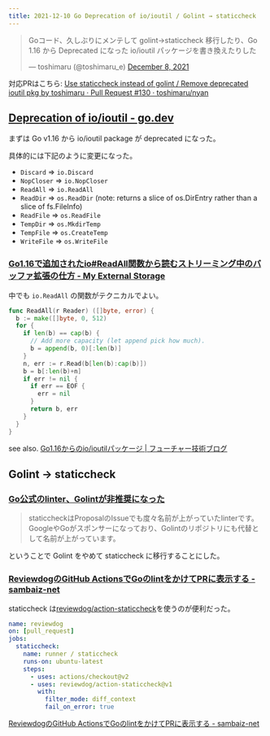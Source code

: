 ```yaml
---
title: 2021-12-10 Go Deprecation of io/ioutil / Golint → staticcheck
---
```


<blockquote class="twitter-tweet"><p lang="ja" dir="ltr">Goコード、久しぶりにメンテして golint→staticcheck 移行したり、Go 1.16 から Deprecated になった io/ioutil パッケージを書き換えたりした</p>&mdash; toshimaru (@toshimaru_e) <a href="https://twitter.com/toshimaru_e/status/1468434812214321157?ref_src=twsrc%5Etfw">December 8, 2021</a></blockquote> <script async src="https://platform.twitter.com/widgets.js" charset="utf-8"></script>

対応PRはこちら: [Use staticcheck instead of golint / Remove deprecated ioutil pkg by toshimaru · Pull Request #130 · toshimaru/nyan](https://github.com/toshimaru/nyan/pull/130)

## [Deprecation of io/ioutil - go.dev](https://go.dev/doc/go1.16#ioutil)

まずは Go v1.16 から io/ioutil package が deprecated になった。

具体的には下記のように変更になった。

- `Discard` => `io.Discard`
- `NopCloser` => `io.NopCloser`
- `ReadAll` => `io.ReadAll`
- `ReadDir` => `os.ReadDir` (note: returns a slice of os.DirEntry rather than a slice of fs.FileInfo)
- `ReadFile` => `os.ReadFile`
- `TempDir` => `os.MkdirTemp`
- `TempFile` => `os.CreateTemp`
- `WriteFile` => `os.WriteFile`

### [Go1.16で追加されたio#ReadAll関数から読むストリーミング中のバッファ拡張の仕方 - My External Storage](https://budougumi0617.github.io/2021/02/22/update_capacity/)

中でも `io.ReadAll` の関数がテクニカルでよい。

```go
func ReadAll(r Reader) ([]byte, error) {
  b := make([]byte, 0, 512)
  for {
    if len(b) == cap(b) {
      // Add more capacity (let append pick how much).
      b = append(b, 0)[:len(b)]
    }
    n, err := r.Read(b[len(b):cap(b)])
    b = b[:len(b)+n]
    if err != nil {
      if err == EOF {
        err = nil
      }
      return b, err
    }
  }
}
```

see also. [Go1.16からのio/ioutilパッケージ \| フューチャー技術ブログ](https://future-architect.github.io/articles/20210210/)

## Golint → staticcheck

### [Go公式のlinter、Golintが非推奨になった](https://zenn.dev/sanpo_shiho/articles/09d1da9af91998)

> staticcheckはProposalのIssueでも度々名前が上がっていたlinterです。GoogleやGoがスポンサーになっており、Golintのリポジトリにも代替として名前が上がっています。

ということで Golint をやめて staticcheck に移行することにした。

### [ReviewdogのGitHub ActionsでGoのlintをかけてPRに表示する - sambaiz-net](https://www.sambaiz.net/article/363/)

staticcheck は[reviewdog/action-staticcheck](https://github.com/reviewdog/action-staticcheck)を使うのが便利だった。

```yaml
name: reviewdog
on: [pull_request]
jobs:
  staticcheck:
    name: runner / staticcheck
    runs-on: ubuntu-latest
    steps:
      - uses: actions/checkout@v2
      - uses: reviewdog/action-staticcheck@v1
        with:
          filter_mode: diff_context
          fail_on_error: true
```

[ReviewdogのGitHub ActionsでGoのlintをかけてPRに表示する - sambaiz-net](https://www.sambaiz.net/article/363/)
